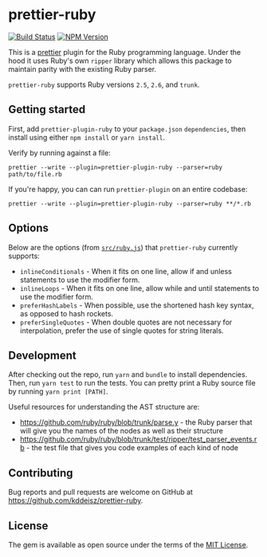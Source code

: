 # prettier-ruby

[![Build Status](https://travis-ci.org/kddeisz/prettier-ruby.svg?branch=master)](https://travis-ci.org/kddeisz/prettier-ruby)
[![NPM Version](https://img.shields.io/npm/v/prettier-plugin-ruby.svg)](https://www.npmjs.com/package/prettier-plugin-ruby)

This is a [prettier](https://prettier.io/) plugin for the Ruby programming language. Under the hood it uses Ruby's own `ripper` library which allows this package to maintain parity with the existing Ruby parser.

`prettier-ruby` supports Ruby versions `2.5`, `2.6`, and `trunk`.

## Getting started

First, add `prettier-plugin-ruby` to your `package.json` `dependencies`, then install using either `npm install` or `yarn install`.

Verify by running against a file:

```
prettier --write --plugin=prettier-plugin-ruby --parser=ruby path/to/file.rb
```

If you're happy, you can can run `prettier-plugin` on an entire codebase:

```
prettier --write --plugin=prettier-plugin-ruby --parser=ruby **/*.rb
```

## Options

Below are the options (from [`src/ruby.js`](src/ruby.js)) that `prettier-ruby` currently supports:

* `inlineConditionals` - When it fits on one line, allow if and unless statements to use the modifier form.
* `inlineLoops` - When it fits on one line, allow while and until statements to use the modifier form.
* `preferHashLabels` - When possible, use the shortened hash key syntax, as opposed to hash rockets.
* `preferSingleQuotes` - When double quotes are not necessary for interpolation, prefer the use of single quotes for string literals.

## Development

After checking out the repo, run `yarn` and `bundle` to install dependencies. Then, run `yarn test` to run the tests. You can pretty print a Ruby source file by running `yarn print [PATH]`.

Useful resources for understanding the AST structure are:

* https://github.com/ruby/ruby/blob/trunk/parse.y - the Ruby parser that will give you the names of the nodes as well as their structure
* https://github.com/ruby/ruby/blob/trunk/test/ripper/test_parser_events.rb - the test file that gives you code examples of each kind of node

## Contributing

Bug reports and pull requests are welcome on GitHub at https://github.com/kddeisz/prettier-ruby.

## License

The gem is available as open source under the terms of the [MIT License](https://opensource.org/licenses/MIT).
